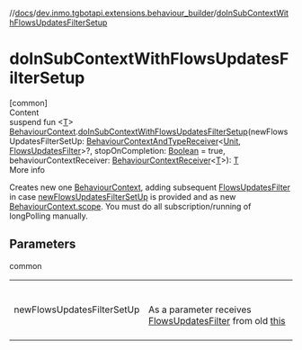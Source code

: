 //[docs](../../index.md)/[dev.inmo.tgbotapi.extensions.behaviour_builder](index.md)/[doInSubContextWithFlowsUpdatesFilterSetup](do-in-sub-context-with-flows-updates-filter-setup.md)



# doInSubContextWithFlowsUpdatesFilterSetup  
[common]  
Content  
suspend fun <[T](do-in-sub-context-with-flows-updates-filter-setup.md)> [BehaviourContext](-behaviour-context/index.md).[doInSubContextWithFlowsUpdatesFilterSetup](do-in-sub-context-with-flows-updates-filter-setup.md)(newFlowsUpdatesFilterSetUp: [BehaviourContextAndTypeReceiver](index.md#%5Bdev.inmo.tgbotapi.extensions.behaviour_builder%2FBehaviourContextAndTypeReceiver%2F%2F%2FPointingToDeclaration%2F%5D%2FClasslikes%2F625018081)<[Unit](https://kotlinlang.org/api/latest/jvm/stdlib/kotlin/-unit/index.html), [FlowsUpdatesFilter](../dev.inmo.tgbotapi.updateshandlers/-flows-updates-filter/index.md)>?, stopOnCompletion: [Boolean](https://kotlinlang.org/api/latest/jvm/stdlib/kotlin/-boolean/index.html) = true, behaviourContextReceiver: [BehaviourContextReceiver](index.md#%5Bdev.inmo.tgbotapi.extensions.behaviour_builder%2FBehaviourContextReceiver%2F%2F%2FPointingToDeclaration%2F%5D%2FClasslikes%2F625018081)<[T](do-in-sub-context-with-flows-updates-filter-setup.md)>): [T](do-in-sub-context-with-flows-updates-filter-setup.md)  
More info  


Creates new one [BehaviourContext](-behaviour-context/index.md), adding subsequent [FlowsUpdatesFilter](../dev.inmo.tgbotapi.updateshandlers/-flows-updates-filter/index.md) in case [newFlowsUpdatesFilterSetUp](do-in-sub-context-with-flows-updates-filter-setup.md) is provided and  as new [BehaviourContext.scope](-behaviour-context/scope.md). You must do all subscription/running of longPolling manually.



## Parameters  
  
common  
  
| | |
|---|---|
| <a name="dev.inmo.tgbotapi.extensions.behaviour_builder//doInSubContextWithFlowsUpdatesFilterSetup/dev.inmo.tgbotapi.extensions.behaviour_builder.BehaviourContext#kotlin.coroutines.SuspendFunction2[dev.inmo.tgbotapi.extensions.behaviour_builder.BehaviourContext,dev.inmo.tgbotapi.updateshandlers.FlowsUpdatesFilter,kotlin.Unit]?#kotlin.Boolean#kotlin.coroutines.SuspendFunction1[dev.inmo.tgbotapi.extensions.behaviour_builder.BehaviourContext,TypeParam(bounds=[kotlin.Any?])]/PointingToDeclaration/"></a>newFlowsUpdatesFilterSetUp| <a name="dev.inmo.tgbotapi.extensions.behaviour_builder//doInSubContextWithFlowsUpdatesFilterSetup/dev.inmo.tgbotapi.extensions.behaviour_builder.BehaviourContext#kotlin.coroutines.SuspendFunction2[dev.inmo.tgbotapi.extensions.behaviour_builder.BehaviourContext,dev.inmo.tgbotapi.updateshandlers.FlowsUpdatesFilter,kotlin.Unit]?#kotlin.Boolean#kotlin.coroutines.SuspendFunction1[dev.inmo.tgbotapi.extensions.behaviour_builder.BehaviourContext,TypeParam(bounds=[kotlin.Any?])]/PointingToDeclaration/"></a><br><br>As a parameter receives [FlowsUpdatesFilter](../dev.inmo.tgbotapi.updateshandlers/-flows-updates-filter/index.md) from old [this](-behaviour-context/flows-updates-filter.md)<br><br>|
  
  



